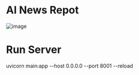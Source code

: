 
# AI News Repot 
![image](https://github.com/seunghyeon98/news_project_seach_only/assets/111716640/31bd9051-c2c5-44f4-bf7f-cd207b6171b0)


# Run Server
uvicorn main:app --host 0.0.0.0 --port 8001 --reload
